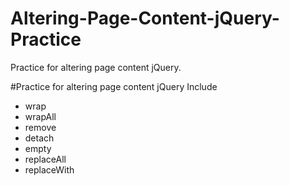 # Altering-Page-Content-jQuery-Practice
Practice for altering page content jQuery.

#Practice for altering page content jQuery Include
- wrap
- wrapAll
- remove
- detach
- empty
- replaceAll
- replaceWith
